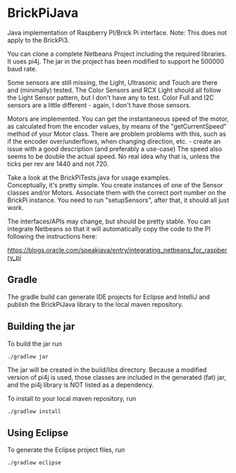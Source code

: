 BrickPiJava
===========

Java implementation of Raspberry PI/Brick Pi interface.
Note: This does not apply to the BrickPi3.


You can clone a complete Netbeans Project including the required libraries.  It uses pi4j.  The jar in the project has been modified to support he 500000 baud rate.

Some sensors are still missing, the Light, Ultrasonic and Touch are there and (minimally) tested.  The Color Sensors and RCX Light should all follow the Light Sensor pattern, but I don't have any to test. Color Full and I2C sensors are a little different - again, I don't have those sensors.

Motors are implemented.  You can get the instantaneous speed of the motor, as calculated from the encoder values, by means of the "getCurrentSpeed" method of your Motor class.  There are problem problems with this, such as if the encoder over/underflows, when changing direction, etc. - create an issue with a good description (and preferably a use-case)  The speed also seems to be double the actual speed.  No real idea why that is, unless the ticks per rev are 1440 and not 720.	

Take a look at the BrickPiTests.java for usage examples.  
Conceptually, it's pretty simple.  You create instances of one of the Sensor classes and/or Motors.  Associate them with the correct port number on the BrickPi instance.  You need to run "setupSensors", after that, it should all just work. 

The interfaces/APIs may change, but should be pretty stable.
You can integrate Netbeans so that it will automatically copy the code to the PI following the instructions here:

https://blogs.oracle.com/speakjava/entry/integrating_netbeans_for_raspberry_pi
 
Gradle
------

The gradle build can generate IDE projects for Eclipse and IntelliJ and publish the BrickPiJava
library to the local maven repository.  

Building the jar
--------

To build the jar run

    ./gradlew jar
    
The jar will be created in the build/libs directory.  Because a modified version of pi4j is used, those classes are included in the generated (fat) jar, and the pi4j library is NOT listed as a 
dependency.

To install to your local maven repository, run

    ./gradlew install
    
Using Eclipse
----------

To generate the Eclipse project files, run

    ./gradlew eclipse 

